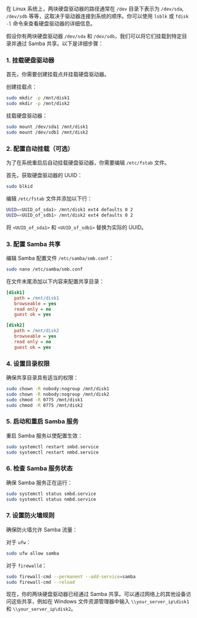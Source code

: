 在 Linux 系统上，两块硬盘驱动器的路径通常在 `/dev` 目录下表示为 `/dev/sda`, `/dev/sdb` 等等，这取决于驱动器连接到系统的顺序。你可以使用 `lsblk` 或 `fdisk -l` 命令来查看硬盘驱动器的详细信息。

假设你有两块硬盘驱动器 `/dev/sda` 和 `/dev/sdb`，我们可以将它们挂载到特定目录并通过 Samba 共享。以下是详细步骤：

### 1. 挂载硬盘驱动器
首先，你需要创建挂载点并挂载硬盘驱动器。

创建挂载点：

```bash
sudo mkdir -p /mnt/disk1
sudo mkdir -p /mnt/disk2
```

挂载硬盘驱动器：

```bash
sudo mount /dev/sda1 /mnt/disk1
sudo mount /dev/sdb1 /mnt/disk2
```

### 2. 配置自动挂载（可选）
为了在系统重启后自动挂载硬盘驱动器，你需要编辑 `/etc/fstab` 文件。

首先，获取硬盘驱动器的 UUID：

```bash
sudo blkid
```

编辑 `/etc/fstab` 文件并添加以下行：

```bash
UUID=<UUID_of_sda1> /mnt/disk1 ext4 defaults 0 2
UUID=<UUID_of_sdb1> /mnt/disk2 ext4 defaults 0 2
```

将 `<UUID_of_sda1>` 和 `<UUID_of_sdb1>` 替换为实际的 UUID。

### 3. 配置 Samba 共享
编辑 Samba 配置文件 `/etc/samba/smb.conf`：

```bash
sudo nano /etc/samba/smb.conf
```

在文件末尾添加以下内容来配置共享目录：

```ini
[disk1]
   path = /mnt/disk1
   browseable = yes
   read only = no
   guest ok = yes

[disk2]
   path = /mnt/disk2
   browseable = yes
   read only = no
   guest ok = yes
```

### 4. 设置目录权限
确保共享目录具有适当的权限：

```bash
sudo chown -R nobody:nogroup /mnt/disk1
sudo chown -R nobody:nogroup /mnt/disk2
sudo chmod -R 0775 /mnt/disk1
sudo chmod -R 0775 /mnt/disk2
```

### 5. 启动和重启 Samba 服务
重启 Samba 服务以使配置生效：

```bash
sudo systemctl restart smbd.service
sudo systemctl restart nmbd.service
```

### 6. 检查 Samba 服务状态
确保 Samba 服务正在运行：

```bash
sudo systemctl status smbd.service
sudo systemctl status nmbd.service
```

### 7. 设置防火墙规则
确保防火墙允许 Samba 流量：

对于 `ufw`：

```bash
sudo ufw allow samba
```

对于 `firewalld`：

```bash
sudo firewall-cmd --permanent --add-service=samba
sudo firewall-cmd --reload
```

现在，你的两块硬盘驱动器已经通过 Samba 共享。可以通过网络上的其他设备访问这些共享，例如在 Windows 文件资源管理器中输入 `\\your_server_ip\disk1` 和 `\\your_server_ip\disk2`。